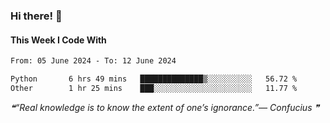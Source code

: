 ### Hi there! 👋

#### This Week I Code With
<!--START_SECTION:waka-->

```txt
From: 05 June 2024 - To: 12 June 2024

Python       6 hrs 49 mins   ██████████████▒░░░░░░░░░░   56.72 %
Other        1 hr 25 mins    ███░░░░░░░░░░░░░░░░░░░░░░   11.77 %
```

<!--END_SECTION:waka-->

<!--STARTS_HERE_QUOTE_README-->
<i>❝“Real knowledge is to know the extent of one’s ignorance.”— Confucius   ❞</i>
<!--ENDS_HERE_QUOTE_README-->
